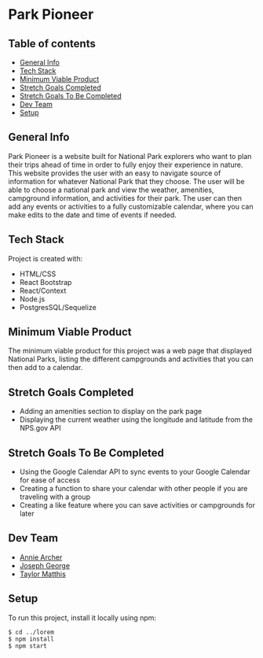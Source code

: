 # Park Pioneer
## Table of contents
* [General Info](#general-info)
* [Tech Stack](#tech-stack)
* [Minimum Viable Product](#minimum-viable-product)
* [Stretch Goals Completed](#stretch-goals-completed)
* [Stretch Goals To Be Completed](#stretch-goals-to-be-completed)
* [Dev Team](#dev-team)
* [Setup](#setup)

## General Info
Park Pioneer is a website built for National Park explorers who want to plan their trips ahead of time in order to fully enjoy their experience in nature. This website provides the user with an easy to navigate source of information for whatever National Park that they choose. The user will be able to choose a national park and view the weather, amenities, campground information, and activities for their park. The user can then add any events or activities to a fully customizable calendar, where you can make edits to the date and time of events if needed. 
	
## Tech Stack
Project is created with:
* HTML/CSS
* React Bootstrap
* React/Context
* Node.js
* PostgresSQL/Sequelize

## Minimum Viable Product
The minimum viable product for this project was a web page that displayed National Parks, listing the different campgrounds and activities that you can then add to a calendar. 

## Stretch Goals Completed
* Adding an amenities section to display on the park page
* Displaying the current weather using the longitude and latitude from the NPS.gov API

## Stretch Goals To Be Completed
* Using the Google Calendar API to sync events to your Google Calendar for ease of access
* Creating a function to share your calendar with other people if you are traveling with a group
* Creating a like feature where you can save activities or campgrounds for later


## Dev Team
* [Annie Archer](#github.com/anniearcher123)
* [Joseph George](#github.com/BreadJG)
* [Taylor Matthis](#github.com/Tayjanee)
	
## Setup
To run this project, install it locally using npm:

```
$ cd ../lorem
$ npm install
$ npm start

```
